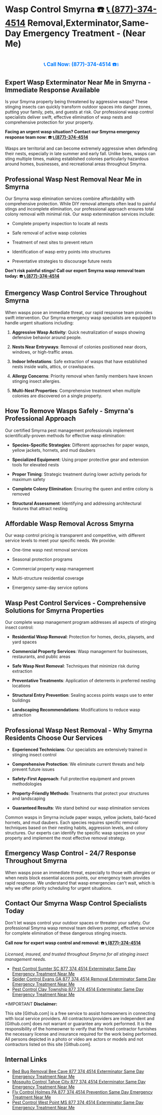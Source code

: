 # Wasp Control Smyrna ☎️ [📞 (877)-374-4514](https://pest-control-4514.netlify.app) Removal,Exterminator,Same-Day Emergency Treatment - (Near Me) 
# 

<p align="center" style="font-size: 1.2em; font-weight: bold; margin: 20px 0;">
  <a href="https://pest-control-4514.netlify.app" target="_blank" style="color: #007BFF; text-decoration: none;">📞 Call Now: (877)-374-4514 ☎️💧</a>
</p>

## Expert Wasp Exterminator Near Me in Smyrna - Immediate Response Available

Is your Smyrna property being threatened by aggressive wasps? These stinging insects can quickly transform outdoor spaces into danger zones, putting your family, pets, and guests at risk. Our professional wasp control specialists deliver swift, effective elimination of wasp nests and comprehensive protection for your property.

**Facing an urgent wasp situation? Contact our Smyrna emergency response team now: ☎️ [📞 (877)-374-4514](https://pest-control-4514.netlify.app)**

Wasps are territorial and can become extremely aggressive when defending their nests, especially in late summer and early fall. Unlike bees, wasps can sting multiple times, making established colonies particularly hazardous around homes, businesses, and recreational areas throughout Smyrna.

## Professional Wasp Nest Removal Near Me in Smyrna

Our Smyrna wasp elimination services combine affordability with comprehensive protection. While DIY removal attempts often lead to painful stings and incomplete elimination, our professional approach ensures total colony removal with minimal risk. Our wasp extermination services include:

- Complete property inspection to locate all nests

- Safe removal of active wasp colonies

- Treatment of nest sites to prevent return

- Identification of wasp entry points into structures

- Preventative strategies to discourage future nests

**Don't risk painful stings! Call our expert Smyrna wasp removal team today: ☎️ [📞 (877)-374-4514](https://pest-control-4514.netlify.app)**

## Emergency Wasp Control Service Throughout Smyrna

When wasps pose an immediate threat, our rapid response team provides swift intervention. Our Smyrna emergency wasp specialists are equipped to handle urgent situations including:

1. **Aggressive Wasp Activity**: Quick neutralization of wasps showing defensive behavior around people.

2. **Nests Near Entryways**: Removal of colonies positioned near doors, windows, or high-traffic areas.

3. **Indoor Infestations**: Safe extraction of wasps that have established nests inside walls, attics, or crawlspaces.

4. **Allergy Concerns**: Priority removal when family members have known stinging insect allergies.

5. **Multi-Nest Properties**: Comprehensive treatment when multiple colonies are discovered on a single property.

## How To Remove Wasps Safely - Smyrna's Professional Approach

Our certified Smyrna pest management professionals implement scientifically-proven methods for effective wasp elimination:

- **Species-Specific Strategies**: Different approaches for paper wasps, yellow jackets, hornets, and mud daubers

- **Specialized Equipment**: Using proper protective gear and extension tools for elevated nests

- **Proper Timing**: Strategic treatment during lower activity periods for maximum safety

- **Complete Colony Elimination**: Ensuring the queen and entire colony is removed

- **Structural Assessment**: Identifying and addressing architectural features that attract nesting

## Affordable Wasp Removal Across Smyrna

Our wasp control pricing is transparent and competitive, with different service levels to meet your specific needs. We provide:

- One-time wasp nest removal services

- Seasonal protection programs

- Commercial property wasp management

- Multi-structure residential coverage

- Emergency same-day service options

## Wasp Pest Control Services - Comprehensive Solutions for Smyrna Properties

Our complete wasp management program addresses all aspects of stinging insect control:

- **Residential Wasp Removal**: Protection for homes, decks, playsets, and yard spaces

- **Commercial Property Services**: Wasp management for businesses, restaurants, and public areas

- **Safe Wasp Nest Removal**: Techniques that minimize risk during extraction

- **Preventative Treatments**: Application of deterrents in preferred nesting locations

- **Structural Entry Prevention**: Sealing access points wasps use to enter buildings

- **Landscaping Recommendations**: Modifications to reduce wasp attraction

## Professional Wasp Nest Removal - Why Smyrna Residents Choose Our Services

- **Experienced Technicians**: Our specialists are extensively trained in stinging insect control

- **Comprehensive Protection**: We eliminate current threats and help prevent future issues

- **Safety-First Approach**: Full protective equipment and proven methodologies

- **Property-Friendly Methods**: Treatments that protect your structures and landscaping

- **Guaranteed Results**: We stand behind our wasp elimination services

Common wasps in Smyrna include paper wasps, yellow jackets, bald-faced hornets, and mud daubers. Each species requires specific removal techniques based on their nesting habits, aggression levels, and colony structures. Our experts can identify the specific wasp species on your property and implement the most effective removal strategy.

## Emergency Wasp Control - 24/7 Response Throughout Smyrna

When wasps pose an immediate threat, especially to those with allergies or when nests block essential access points, our emergency team provides rapid response. We understand that wasp emergencies can't wait, which is why we offer priority scheduling for urgent situations.

## Contact Our Smyrna Wasp Control Specialists Today

Don't let wasps control your outdoor spaces or threaten your safety. Our professional Smyrna wasp removal team delivers prompt, effective service for complete elimination of these dangerous stinging insects.

**Call now for expert wasp control and removal: ☎️ [📞 (877)-374-4514](https://pest-control-4514.netlify.app)**

*Licensed, insured, and trusted throughout Smyrna for all stinging insect management needs.*


- [Pest Control Sumter SC 877 374 4514 Exterminator Same Day Emergency Treatment Near Me](https://github.com/allyoucaneatsushiin/pest-control/blob/main/Pest-Control-Sumter-SC-877-374-4514-Exterminator-Same-Day-Emergency-Treatment-Near-Me.md)
- [Spider Control Evans GA 877 374 4514 Removal Exterminator Same Day Emergency Treatment Near Me](https://github.com/allyoucaneatsushiin/pest-control/blob/main/Spider-Control-Evans-GA-877-374-4514-Removal-Exterminator-Same-Day-Emergency-Treatment-Near-Me.md)
- [Pest Control Clay Township 877 374 4514 Exterminator Same Day Emergency Treatment Near Me](https://github.com/allyoucaneatsushiin/pest-control/blob/main/Pest-Control-Clay-Township-877-374-4514-Exterminator-Same-Day-Emergency-Treatment-Near-Me.md)


*IMPORTANT **Disclaimer:**  

This site [Github.com] is a free service to assist homeowners in connecting with local service providers. All contractors/providers are independent and [Github.com] does not warrant or guarantee any work performed. It is the responsibility of the homeowner to verify that the hired contractor furnishes the necessary license and insurance required for the work being performed. All persons depicted in a photo or video are actors or models and not contractors listed on this site [Github.com].


## Internal Links
- [Bed Bug Removal Bee Cave 877 374 4514 Exterminator Same Day Emergency Treatment Near Me](https://github.com/allyoucaneatsushiin/pest-control/blob/main/Bed-Bug-Removal-Bee-Cave-877-374-4514-Exterminator-Same-Day-Emergency-Treatment-Near-Me.md)
- [Mosquito Control Tahoe City 877 374 4514 Exterminator Same Day Emergency Treatment Near Me](https://github.com/allyoucaneatsushiin/pest-control/blob/main/Mosquito-Control-Tahoe-City-877-374-4514-Exterminator-Same-Day-Emergency-Treatment-Near-Me.md)
- [Fly Control Holmes PA 877 374 4514 Prevention Same Day Emergency Treatment Near Me](https://github.com/allyoucaneatsushiin/pest-control/blob/main/Fly-Control-Holmes-PA-877-374-4514-Prevention-Same-Day-Emergency-Treatment-Near-Me.md)
- [Pest Control West Point MS 877 374 4514 Exterminator Same Day Emergency Treatment Near Me](https://github.com/allyoucaneatsushiin/pest-control/blob/main/Pest-Control-West-Point-MS-877-374-4514-Exterminator-Same-Day-Emergency-Treatment-Near-Me.md)
